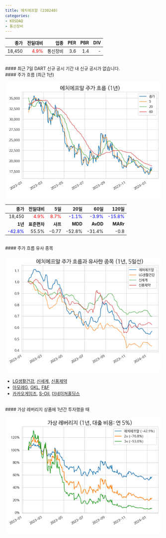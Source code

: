 ```yaml
---
title: 에치에프알 (230240)
categories:
- KOSDAQ
- 통신장비
---
```


|**종가**|**전일대비**|**업종**|**PER**|**PBR**|**DIV**|
|-------:|-----------:|-------:|------:|------:|------:|
|18,450|<span style="color: red">4.9%</span>|통신장비|3.6|1.4|-|

<!-- more -->

<br>
#### 최근 7일 DART 신규 공시<a id="dart"></a>
기간 내 신규 공시가 없습니다.

<br>
#### 주가 흐름 (최근 1년)<a id="price"></a>

![230240](/assets/images/stock/230240.png)

|**종가**|**전일대비**|**5일**|**20일**|**60일**|**120일**|
|---:|-------:|--:|---:|---:|----:|
|18,450|<span style="color: red">4.9%</span>|<span style="color: red">8.7%</span>|<span style="color: blue">-1.1%</span>|<span style="color: blue">-3.9%</span>|<span style="color: blue">-15.8%</span>|
|**1년**|**표준편차**|**샤프**|**MDD**|**AvDD**|**MARr**|
|<span style="color: blue">-42.8%</span>|55.5%|-0.77|-52.8%|-31.4%|-0.8|

<br>
#### 주가 흐름 유사 종목<a id="corr"></a>

![230240](/assets/images/stock/230240_corr.png)

- [LG생활건강](/051900/), [신세계](/004170/), [신풍제약](/019170/)
- [아모레G](/002790/), [GKL](/114090/), [F&F](/383220/)
- [카카오게임즈](/293490/), [S-Oil](/010950/), [더네이쳐홀딩스](/298540/)

<br>
#### 가상 레버리지 상품에 1년간 투자했을 때<a id="2x"></a>

![230240](/assets/images/stock/230240_2x.png)

[^corr]: 상관계수를 이용하여 분석하였습니다.